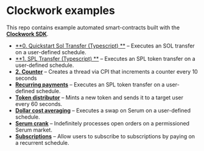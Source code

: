 # **Clockwork examples**

This repo contains example automated smart-contracts built with the [**Clockwork SDK**](https://docs.clockwork.xyz).
- [**0. Quickstart Sol Transfer (Typescript) **](https://github.com/clockwork-xyz/examples/tree/main/0-quickstart_transfer) – Executes an SOL  transfer on a user-defined schedule.
- [**1. SPL Transfer (Typescript) **](https://github.com/clockwork-xyz/examples/tree/main/1-spl_transfer) – Executes an SPL token transfer on a user-defined schedule.
- [**2. Counter**](https://github.com/clockwork-xyz/examples/tree/main/2-counter) – Creates a thread via CPI that increments a counter every 10 seconds
- [**Recurring payments**](https://github.com/clockwork-xyz/examples/tree/main/payments) – Executes an SPL token transfer on a user-defined schedule.
- [**Token distributor**](https://github.com/clockwork-xyz/examples/tree/main/distributor) – Mints a new token and sends it to a target user every 60 seconds.
- [**Dollar cost averaging**](https://github.com/clockwork-xyz/examples/tree/main/investments) – Executes a swap on Serum on a user-defined schedule.
- [**Serum crank**](https://github.com/clockwork-xyz/examples/tree/main/serum_crank) – Indefinitely processes open orders on a permissioned Serum market.
- [**Subscriptions**](https://github.com/clockwork-xyz/examples/tree/main/subscriptions) – Allow users to subscribe to subscriptions by paying on a recurrent schedule.

